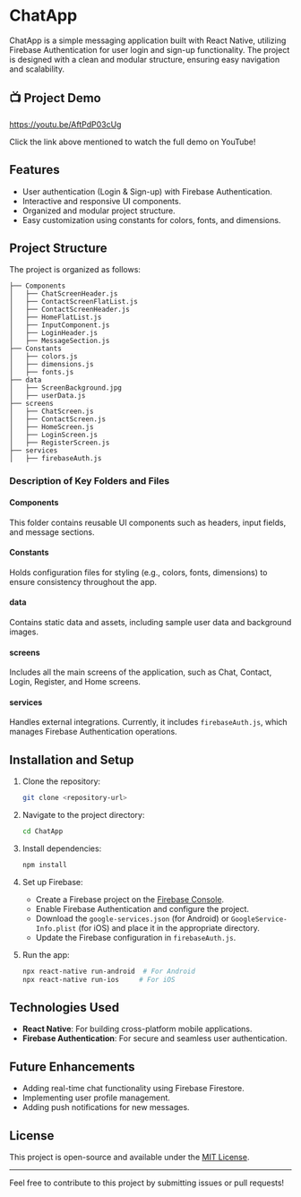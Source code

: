 # ChatApp

ChatApp is a simple messaging application built with React Native, utilizing Firebase Authentication for user login and sign-up functionality. The project is designed with a clean and modular structure, ensuring easy navigation and scalability.

## 📺 Project Demo

https://youtu.be/AftPdP03cUg

Click the link above mentioned to watch the full demo on YouTube!
## Features
- User authentication (Login & Sign-up) with Firebase Authentication.
- Interactive and responsive UI components.
- Organized and modular project structure.
- Easy customization using constants for colors, fonts, and dimensions.

## Project Structure
The project is organized as follows:

```
├── Components
│   ├── ChatScreenHeader.js
│   ├── ContactScreenFlatList.js
│   ├── ContactScreenHeader.js
│   ├── HomeFlatList.js
│   ├── InputComponent.js
│   ├── LoginHeader.js
│   ├── MessageSection.js
├── Constants
│   ├── colors.js
│   ├── dimensions.js
│   ├── fonts.js
├── data
│   ├── ScreenBackground.jpg
│   ├── userData.js
├── screens
│   ├── ChatScreen.js
│   ├── ContactScreen.js
│   ├── HomeScreen.js
│   ├── LoginScreen.js
│   ├── RegisterScreen.js
├── services
│   ├── firebaseAuth.js
```

### Description of Key Folders and Files

#### Components
This folder contains reusable UI components such as headers, input fields, and message sections.

#### Constants
Holds configuration files for styling (e.g., colors, fonts, dimensions) to ensure consistency throughout the app.

#### data
Contains static data and assets, including sample user data and background images.

#### screens
Includes all the main screens of the application, such as Chat, Contact, Login, Register, and Home screens.

#### services
Handles external integrations. Currently, it includes `firebaseAuth.js`, which manages Firebase Authentication operations.

## Installation and Setup

1. Clone the repository:
   ```bash
   git clone <repository-url>
   ```

2. Navigate to the project directory:
   ```bash
   cd ChatApp
   ```

3. Install dependencies:
   ```bash
   npm install
   ```

4. Set up Firebase:
   - Create a Firebase project on the [Firebase Console](https://console.firebase.google.com/).
   - Enable Firebase Authentication and configure the project.
   - Download the `google-services.json` (for Android) or `GoogleService-Info.plist` (for iOS) and place it in the appropriate directory.
   - Update the Firebase configuration in `firebaseAuth.js`.

5. Run the app:
   ```bash
   npx react-native run-android  # For Android
   npx react-native run-ios     # For iOS
   ```

## Technologies Used
- **React Native**: For building cross-platform mobile applications.
- **Firebase Authentication**: For secure and seamless user authentication.

## Future Enhancements
- Adding real-time chat functionality using Firebase Firestore.
- Implementing user profile management.
- Adding push notifications for new messages.

## License
This project is open-source and available under the [MIT License](LICENSE).

---
Feel free to contribute to this project by submitting issues or pull requests!
